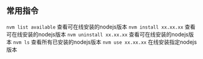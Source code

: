 ## 常用指令
`nvm list available` 查看可在线安装的nodejs版本
`nvm install xx.xx.xx` 查看可在线安装的nodejs版本
`nvm uninstall xx.xx.xx` 查看可在线安装的nodejs版本
`nvm ls` 查看所有已安装的nodejs版本
`nvm use xx.xx.xx` 在线安装指定nodejs版本
